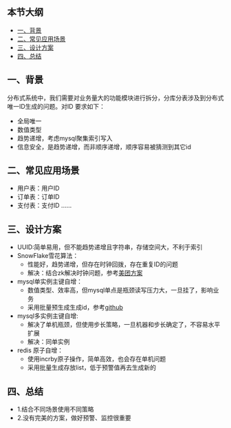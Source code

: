 
## 本节大纲
* [一、背景](#1)
* [二、常见应用场景](#2)
* [三、设计方案](#3)
* [四、总结](#4)

## <span id="1">一、背景</span>
分布式系统中，我们需要对业务量大的功能模块进行拆分，分库分表涉及到分布式唯一ID生成的问题。对ID 要求如下：
  * 全局唯一
  * 数值类型
  * 趋势递增，考虑mysql聚集索引写入
  * 信息安全，是趋势递增，而非顺序递增，顺序容易被猜测到其它id
## <span id="2">二、常见应用场景</span>
* 用户表：用户ID
* 订单表：订单ID
* 支付表：支付ID
......

## <span id="3">三、设计方案</span>
* UUID:简单易用，但不能趋势递增且字符串，存储空间大，不利于索引
* SnowFlake雪花算法：
    - 性能好，趋势递增，但存在时钟回拨，存在重复ID的问题
    - 解决：结合zk解决时钟问题，参考[美团方案](https://tech.meituan.com/2017/04/21/mt-leaf.html)
* mysql单实例主键自增：
  - 数值类型、效率高，但mysql单点是瓶颈读写压力大，一旦挂了，影响业务
  - 采用批量预生成生成id，参考[github](github.com/owenliang/go-id-alloc/)
* mysql多实例主键自增:
  - 解决了单机瓶颈，但使用步长策略，一旦机器和步长确定了，不容易水平扩展
  - 解决：同单实例
* redis 原子自增：
  - 使用incrby原子操作，简单高效，也会存在单机问题
  - 采用批量生成存放list，低于预警值再去生成新的

## <span id="4">四、总结</span>
* 1.结合不同场景使用不同策略
* 2.没有完美的方案，做好预警、监控很重要
